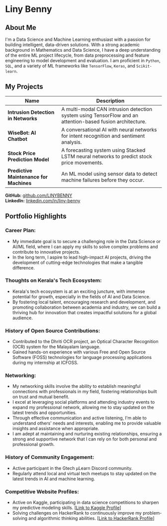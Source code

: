 # Liny Benny

## About Me

I'm a Data Science and Machine Learning enthusiast with a passion for building intelligent, data-driven solutions. With a strong academic background in Mathematics and Data Science, I have a deep understanding of the entire ML project lifecycle, from data preprocessing and feature engineering to model development and evaluation. I am proficient in `Python`, `SQL`, and a variety of ML frameworks like `TensorFlow`, `Keras`, and `Scikit-learn`.

## My Projects

| Name | Description |
|------|-------------|
| **Intrusion Detection in Networks** | A multi-modal CAN intrusion detection system using TensorFlow and an attention-based fusion architecture.
| **WiseBot: AI Chatbot** | A conversational AI with neural networks for intent recognition and sentiment analysis.
| **Stock Price Prediction Model** | A forecasting system using Stacked LSTM neural networks to predict stock price movements.
| **Predictive Maintenance for Machines** | An ML model using sensor data to detect machine failures before they occur. 

**GitHub:** [github.com/LINYBENNY](https://github.com/LINYBENNY)  
**LinkedIn:** [linkedin.com/in/liny-benny](https://www.linkedin.com/in/liny-benny-a43170259/)

## Portfolio Highlights

### Career Plan:
* My immediate goal is to secure a challenging role in the Data Science or AI/ML field, where I can apply my skills to solve complex problems and contribute to innovative projects.
* In the long term, I aspire to lead high-impact AI projects, driving the development of cutting-edge technologies that make a tangible difference.

### Thoughts on Kerala's Tech Ecosystem:
* Kerala's tech ecosystem is at an exciting juncture, with immense potential for growth, especially in the fields of AI and Data Science.
* By fostering local talent, encouraging research and development, and promoting collaboration between academia and industry, we can build a thriving hub for innovation that creates impactful solutions for a global audience.

### History of Open Source Contributions:
* Contributed to the Dhriti OCR project, an Optical Character Recognition (OCR) system for the Malayalam language.
* Gained hands-on experience with various Free and Open Source Software (FOSS) technologies for language processing applications during my internship at ICFOSS.
### Networking:
* My networking skills involve the ability to establish meaningful connections with professionals in my field, fostering relationships built on trust and mutual benefit.
* I excel at leveraging social platforms and attending industry events to expand my professional network, allowing me to stay updated on the latest trends and opportunities.
* Through effective communication and active listening, I'm able to understand others' needs and interests, enabling me to provide valuable insights and assistance when appropriate.
* I am adept at maintaining and nurturing existing relationships, ensuring a strong and supportive network that I can rely on for both personal and professional growth.


### History of Community Engagement:
* Active participant in the Gtech µLearn Discord community.
* Regularly attend local and virtual tech meetups to stay updated on the latest trends in AI and machine learning.

### Competitive Website Profiles:
* Active on Kaggle, participating in data science competitions to sharpen my predictive modeling skills. [[Link to Kaggle Profile](https://www.kaggle.com/linybenny)]
* Solving challenges on HackerRank to continuously improve my problem-solving and algorithmic thinking abilities. [[Link to HackerRank Profile](https://www.hackerrank.com/profile/linybenny49)]
